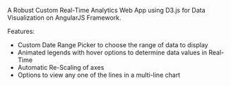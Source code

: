 A Robust Custom Real-Time Analytics Web App using D3.js for Data Visualization on AngularJS Framework.

Features:
- Custom Date Range Picker to choose the range of data to display
- Animated legends with hover options to determine data values in Real-Time
- Automatic Re-Scaling of axes
- Options to view any one of the lines in a multi-line chart
